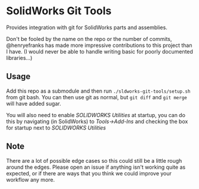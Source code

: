 # SolidWorks Git Tools
Provides integration with git for SolidWorks parts and assemblies.

Don't be fooled by the name on the repo or the number of commits,
@henryefranks has made more impressive contributions to this project than I
have. (I would never be able to handle writing basic for poorly documented
libraries...)

## Usage

Add this repo as a submodule and then run `./sldworks-git-tools/setup.sh` from
git bash. You can then use git as normal, but `git diff` and `git merge` will
have added sugar.

You will also need to enable *SOLIDWORKS Utilities* at startup, you can do this
by navigating (in SolidWorks) to *Tools->Add-Ins* and checking the box for
startup next to *SOLIDWORKS Utilities*

## Note

There are a lot of possible edge cases so this could still be a little rough
around the edges. Please open an issue if anything isn't working quite as
expected, or if there are ways that you think we could improve your workflow
any more.
